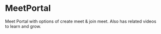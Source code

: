# MeetPortal
Meet Portal with options of create meet &amp; join meet. Also has related videos to learn and grow.
